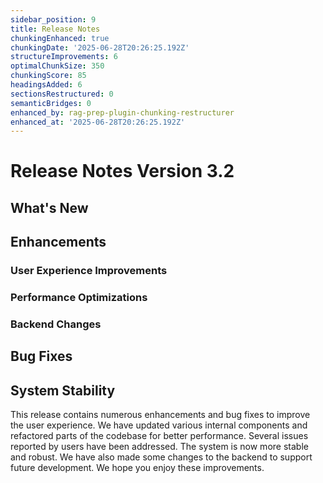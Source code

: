 ```yaml
---
sidebar_position: 9
title: Release Notes
chunkingEnhanced: true
chunkingDate: '2025-06-28T20:26:25.192Z'
structureImprovements: 6
optimalChunkSize: 350
chunkingScore: 85
headingsAdded: 6
sectionsRestructured: 0
semanticBridges: 0
enhanced_by: rag-prep-plugin-chunking-restructurer
enhanced_at: '2025-06-28T20:26:25.192Z'
---
```


# Release Notes Version 3.2

## What's New

## Enhancements

### User Experience Improvements

### Performance Optimizations

### Backend Changes

## Bug Fixes

## System Stability







This release contains numerous enhancements and bug fixes to improve the user experience. We have updated various internal components and refactored parts of the codebase for better performance. Several issues reported by users have been addressed. The system is now more stable and robust. We have also made some changes to the backend to support future development. We hope you enjoy these improvements.
